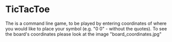 # TicTacToe

The is a command line game, to be played by entering coordinates of where you would like to place your symbol (e.g. "0 0" - without the quotes). 
To see the board's coordinates please look at the image "board_coordinates.jpg" 
